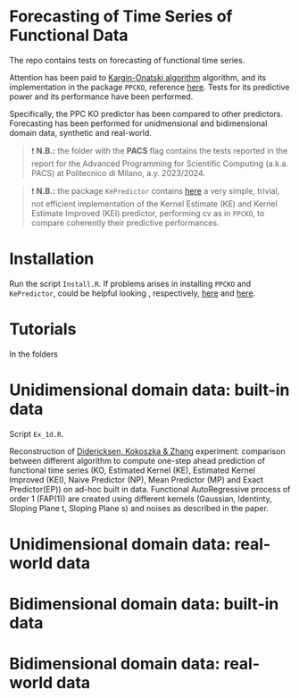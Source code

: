 # Forecasting of Time Series of Functional Data
The repo contains tests on forecasting of functional time series. 

Attention has been paid to [Kargin-Onatski algorithm](https://core.ac.uk/download/pdf/82625156.pdf) algorithm, and its implementation in the package `PPCKO`, reference [here](https://github.com/AndreaEnricoFranzoni/PPCforAutoregressiveOperator). Tests for its predictive power and its performance have been performed. 

Specifically, the PPC KO predictor has been compared to other predictors. Forecasting has been performed for unidmensional and bidimensional domain data, synthetic and real-world.

> ❗️ **N.B.:** the folder with the **PACS** flag contains the tests reported in the report for the Advanced Programming for Scientific Computing (a.k.a. PACS) at Politecnico di Milano, a.y. 2023/2024.

> ❗️ **N.B.:** the package `KePredictor` contains [here](https://github.com/AndreaEnricoFranzoni/KePredictor) a very simple, trivial, not efficient implementation of the Kernel Estimate (KE) and Kernel Estimate Improved (KEI) predictor, performing cv as in `PPCKO`, to compare coherently their predictive performances.



# Installation
Run the script `Install.R`. If problems arises in installing `PPCKO` and `KePredictor`, could be helpful looking , respectively, [here](https://github.com/AndreaEnricoFranzoni/PPCforAutoregressiveOperator) and [here](https://github.com/AndreaEnricoFranzoni/KePredictor).


# Tutorials
In the folders


# Unidimensional domain data: built-in data
Script `Ex_1d.R`. 

Reconstruction of [Didericksen, Kokoszka & Zhang](https://www.semanticscholar.org/paper/Empirical-properties-of-forecasts-with-the-model-Didericksen-Kokoszka/c1fae9f292c2b42beffe4e4146a2bf9ca005f060) experiment: comparison between different algorithm to compute one-step ahead prediction of functional time series (KO, Estimated Kernel (KE), Estimated Kernel Improved (KEI), Naive Predictor (NP), Mean Predictor (MP) and Exact Predictor(EP)) on ad-hoc built in data. Functional AutoRegressive process of order 1 (FAP(1)) are created using different kernels (Gaussian, Identinty, Sloping Plane t, Sloping Plane s) and noises as described in the paper.


# Unidimensional domain data: real-world data

# Bidimensional domain data: built-in data

# Bidimensional domain data: real-world data
